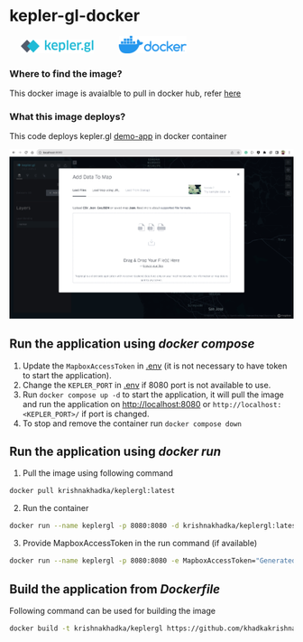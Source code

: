 # kepler-gl-docker

<p float="left">
<img width="130" alt="Kepler.gl" src="./_images/kepler.gl-logo.png" hspace="20"> 
<img width="120" alt="Kepler.gl" src="./_images/docker-logo.png" hspace="20">
</p>

### Where to find the image?
This docker image is avaialble to pull in docker hub, refer [here](https://hub.docker.com/repository/docker/krishnakhadka/keplergl/general)


### What this image deploys?
This code deploys kepler.gl [demo-app](https://github.com/keplergl/kepler.gl/tree/master/examples/demo-app) in docker container


![](./_images/landing-page.png)


## Run the application using *docker compose*
1. Update the `MapboxAccessToken` in [.env](./env) (it is not necessary to have token to start the application).
2. Change the `KEPLER_PORT` in [.env](./env) if 8080 port is not available to use.
3. Run `docker compose up -d` to start the application, it will pull the image and run the application on [http://localhost:8080](http://localhost:8080) or `http://localhost:<KEPLER_PORT>/` if port is changed.
4. To stop and remove the container run `docker compose down`


## Run the application using *docker run*

1. Pull the image using following command
```bash
docker pull krishnakhadka/keplergl:latest
```

2. Run the container 
```bash
docker run --name keplergl -p 8080:8080 -d krishnakhadka/keplergl:latest
```

3. Provide MapboxAccessToken in the run command (if available)
```bash
docker run --name keplergl -p 8080:8080 -e MapboxAccessToken="GeneratedMapboxAccessToken" -d krishnakhadka/keplergl:latest
```

## Build the application from *Dockerfile*
Following command can be used for building the image 
```bash
docker build -t krishnakhadka/keplergl https://github.com/khadkakrishna/kepler-gl-docker.git
```
